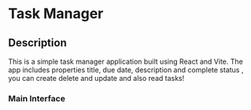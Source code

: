 # Task Manager

## Description
This is a simple  task manager application built using React and Vite. The app includes properties title, due date, description and complete status , you can create delete and update and also read tasks!


### Main Interface
